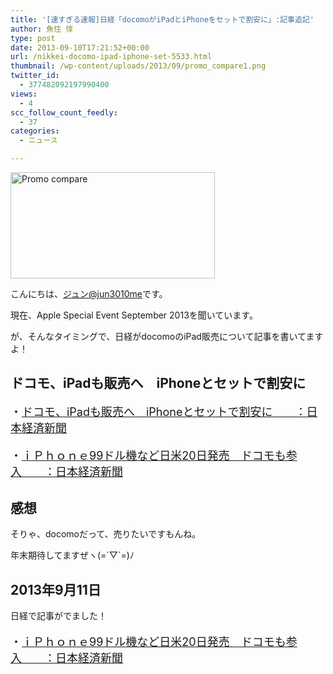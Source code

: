 ```yaml
---
title: '[速すぎる速報]日経「docomoがiPadとiPhoneをセットで割安に」:記事追記'
author: 魚住 惇
type: post
date: 2013-09-10T17:21:52+00:00
url: /nikkei-docomo-ipad-iphone-set-5533.html
thumbnail: /wp-content/uploads/2013/09/promo_compare1.png
twitter_id:
  - 377482092197990400
views:
  - 4
scc_follow_count_feedly:
  - 37
categories:
  - ニュース

---
```

<img decoding="async" loading="lazy" title="promo_compare.png" src="/wp-content/uploads/2013/09/promo_compare.png" alt="Promo compare" width="327" height="170" border="0" />

<!--more-->

こんにちは、[ジュン@jun3010me][1]です。

現在、Apple Special Event September 2013を聞いています。

が、そんなタイミングで、日経がdocomoのiPad販売について記事を書いてますよ！

## ドコモ、iPadも販売へ　iPhoneとセットで割安に

<p style="font-size: 18px;">
  ・<a href="http://www.nikkei.com/article/DGXNASDD100TF_Q3A910C1TJ0000/?dg=1" target="_blank">ドコモ、iPadも販売へ　iPhoneとセットで割安に　　：日本経済新聞</a>
</p>

<p style="font-size: 18px;">
  ・<a href="http://www.nikkei.com/article/DGXNASGN1001I_Q3A910C1000000/" target="_blank">ｉＰｈｏｎｅ99ドル機など日米20日発売　ドコモも参入　　：日本経済新聞</a>
</p>

## 感想

そりゃ、docomoだって、売りたいですもんね。

年末期待してますぜヽ(=´▽\`=)ﾉ

## 2013年9月11日

日経で記事がでました！

<p style="font-size: 18px;">
  ・<a href="http://www.nikkei.com/article/DGXNASGN1001I_Q3A910C1000000/" target="_blank">ｉＰｈｏｎｅ99ドル機など日米20日発売　ドコモも参入　　：日本経済新聞</a>
</p>

 [1]: https://twitter.com/jun3010me